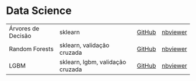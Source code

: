 # Data Science

<table>
 <tr>
  <td>Árvores de Decisão</td>
  <td>sklearn</td>
  <td><a href="/notebooks/01_arvore_decisao.ipynb">GitHub</a></td>
  <td><a href="https://nbviewer.jupyter.org/github/jhklarcher/data-science/blob/master/notebooks/01_arvore_decisao.ipynb">nbviewer</a></td>
 </tr>
 <tr>
  <td>Random Forests</td>
  <td>sklearn, validação cruzada</td>
  <td><a href="/notebooks/02_random_forest.ipynb">GitHub</a></td>
  <td><a href="https://nbviewer.jupyter.org/github/jhklarcher/data-science/blob/master/notebooks/02_random_forest.ipynb">nbviewer</a></td>
 </tr>
 <tr>
  <td>LGBM</td>
  <td>sklearn, lgbm, validação cruzada</td>
  <td><a href="/notebooks/03_LGBM.ipynb">GitHub</a></td>
  <td><a href="https://nbviewer.jupyter.org/github/jhklarcher/data-science/blob/master/notebooks/03_LGBM.ipynb">nbviewer</a></td>
  </tr>
</table> 


